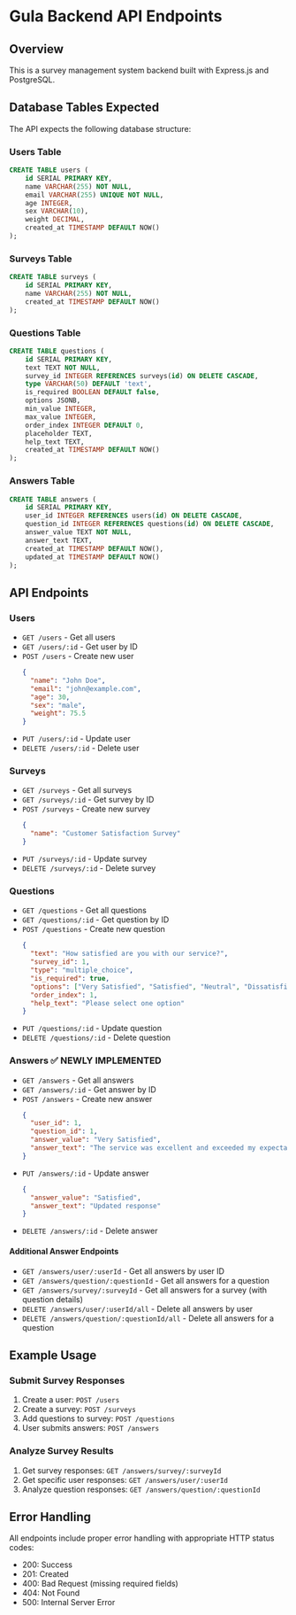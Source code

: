 # Gula Backend API Endpoints

## Overview
This is a survey management system backend built with Express.js and PostgreSQL.

## Database Tables Expected
The API expects the following database structure:

### Users Table
```sql
CREATE TABLE users (
    id SERIAL PRIMARY KEY,
    name VARCHAR(255) NOT NULL,
    email VARCHAR(255) UNIQUE NOT NULL,
    age INTEGER,
    sex VARCHAR(10),
    weight DECIMAL,
    created_at TIMESTAMP DEFAULT NOW()
);
```

### Surveys Table
```sql
CREATE TABLE surveys (
    id SERIAL PRIMARY KEY,
    name VARCHAR(255) NOT NULL,
    created_at TIMESTAMP DEFAULT NOW()
);
```

### Questions Table
```sql
CREATE TABLE questions (
    id SERIAL PRIMARY KEY,
    text TEXT NOT NULL,
    survey_id INTEGER REFERENCES surveys(id) ON DELETE CASCADE,
    type VARCHAR(50) DEFAULT 'text',
    is_required BOOLEAN DEFAULT false,
    options JSONB,
    min_value INTEGER,
    max_value INTEGER,
    order_index INTEGER DEFAULT 0,
    placeholder TEXT,
    help_text TEXT,
    created_at TIMESTAMP DEFAULT NOW()
);
```

### Answers Table
```sql
CREATE TABLE answers (
    id SERIAL PRIMARY KEY,
    user_id INTEGER REFERENCES users(id) ON DELETE CASCADE,
    question_id INTEGER REFERENCES questions(id) ON DELETE CASCADE,
    answer_value TEXT NOT NULL,
    answer_text TEXT,
    created_at TIMESTAMP DEFAULT NOW(),
    updated_at TIMESTAMP DEFAULT NOW()
);
```

## API Endpoints

### Users
- `GET /users` - Get all users
- `GET /users/:id` - Get user by ID
- `POST /users` - Create new user
  ```json
  {
    "name": "John Doe",
    "email": "john@example.com",
    "age": 30,
    "sex": "male",
    "weight": 75.5
  }
  ```
- `PUT /users/:id` - Update user
- `DELETE /users/:id` - Delete user

### Surveys
- `GET /surveys` - Get all surveys
- `GET /surveys/:id` - Get survey by ID
- `POST /surveys` - Create new survey
  ```json
  {
    "name": "Customer Satisfaction Survey"
  }
  ```
- `PUT /surveys/:id` - Update survey
- `DELETE /surveys/:id` - Delete survey

### Questions
- `GET /questions` - Get all questions
- `GET /questions/:id` - Get question by ID
- `POST /questions` - Create new question
  ```json
  {
    "text": "How satisfied are you with our service?",
    "survey_id": 1,
    "type": "multiple_choice",
    "is_required": true,
    "options": ["Very Satisfied", "Satisfied", "Neutral", "Dissatisfied", "Very Dissatisfied"],
    "order_index": 1,
    "help_text": "Please select one option"
  }
  ```
- `PUT /questions/:id` - Update question
- `DELETE /questions/:id` - Delete question

### Answers ✅ **NEWLY IMPLEMENTED**
- `GET /answers` - Get all answers
- `GET /answers/:id` - Get answer by ID
- `POST /answers` - Create new answer
  ```json
  {
    "user_id": 1,
    "question_id": 1,
    "answer_value": "Very Satisfied",
    "answer_text": "The service was excellent and exceeded my expectations"
  }
  ```
- `PUT /answers/:id` - Update answer
  ```json
  {
    "answer_value": "Satisfied",
    "answer_text": "Updated response"
  }
  ```
- `DELETE /answers/:id` - Delete answer

#### Additional Answer Endpoints
- `GET /answers/user/:userId` - Get all answers by user ID
- `GET /answers/question/:questionId` - Get all answers for a question
- `GET /answers/survey/:surveyId` - Get all answers for a survey (with question details)
- `DELETE /answers/user/:userId/all` - Delete all answers by user
- `DELETE /answers/question/:questionId/all` - Delete all answers for a question

## Example Usage

### Submit Survey Responses
1. Create a user: `POST /users`
2. Create a survey: `POST /surveys`
3. Add questions to survey: `POST /questions`
4. User submits answers: `POST /answers`

### Analyze Survey Results
1. Get survey responses: `GET /answers/survey/:surveyId`
2. Get specific user responses: `GET /answers/user/:userId`
3. Analyze question responses: `GET /answers/question/:questionId`

## Error Handling
All endpoints include proper error handling with appropriate HTTP status codes:
- 200: Success
- 201: Created
- 400: Bad Request (missing required fields)
- 404: Not Found
- 500: Internal Server Error
